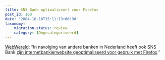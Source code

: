 ```yaml
---
title: SNS Bank optimaliseert voor Firefox
post_id: 160
date: '2004-10-18T15:11:19+00:00'
taxonomy:
    migration-status: review
    category: [Ongecategoriseerd]
---
```

[WebWereld](http://www.webwereld.nl/nav/trillian?19779): “In navolging van andere banken in Nederland heeft ook SNS Bank [zijn internetbankierwebsite geoptimaliseerd voor gebruik met Firefox](http://www.snsbank.nl/index.asp?NavigationId=4802).”